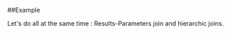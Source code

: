 
<!---
FrozenIsBool True
-->

##Example

Let's do all at the same time :
Results-Parameters join and hierarchic joins.